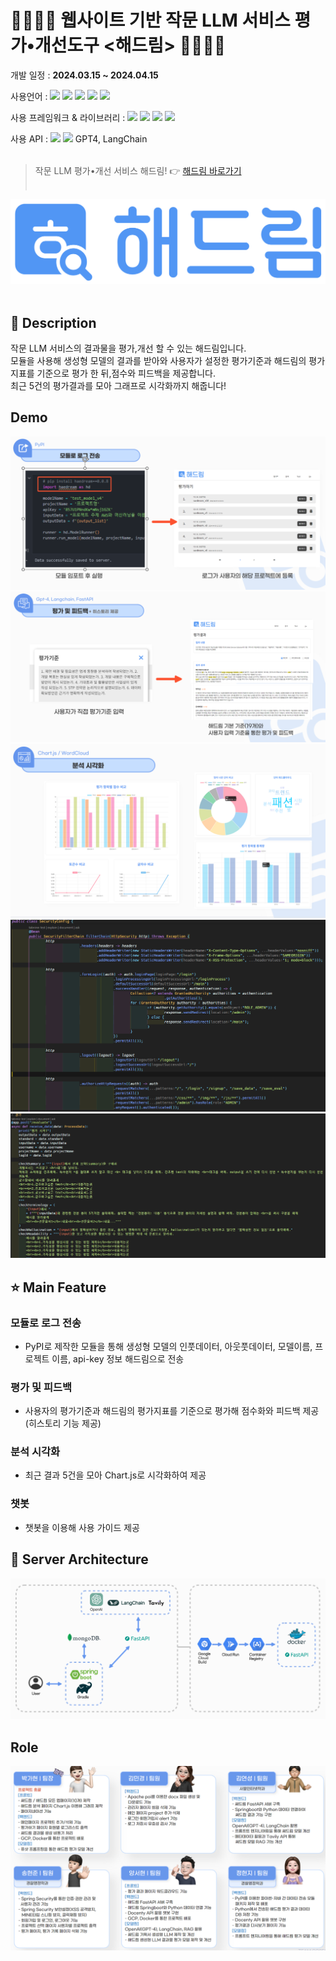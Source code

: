 # 👨‍👨‍👧‍👦 웹사이트 기반 작문 LLM 서비스 평가•개선도구 <해드림> 👨‍👨‍👧‍👦

개발 일정 : **2024.03.15 ~ 2024.04.15**

사용언어 : <img src="https://img.shields.io/badge/java-007396?style=flat-square&logo=java&logoColor=white"/> <img src="https://img.shields.io/badge/Python-3776AB?style=flat-square&logo=Python&logoColor=white"/> <img src="https://img.shields.io/badge/JavaScript-F7DF1E?style=flat-square&logo=javascript&logoColor=black"/> <img src="https://img.shields.io/badge/HTML5-E34F26?style=flat-square&logo=html5&logoColor=white"/> <img src="https://img.shields.io/badge/CSS3-1572B6?style=flat-square&logo=css3&logoColor=white"/>

사용 프레임워크 & 라이브러리 : <img src="https://img.shields.io/badge/SpringBoot-6DB33F?style=flat-square&logo=SpringBoot&logoColor=white"> <img src="https://img.shields.io/badge/Gradle-02303A?style=flat-square&logo=Gradle&logoColor=white"> <img src="https://img.shields.io/badge/Thymeleaf-005F0F?style=flat-square&logo=Thymeleaf&logoColor=white"> <img src="https://img.shields.io/badge/jQuery-0769AD?style=flat-square&logo=jQuery&logoColor=white"> 

사용 API : <img src="https://img.shields.io/badge/fastapi-009688?style=flat-square&logo=fastapi&logoColor=white"> <img src="https://img.shields.io/badge/pypi-3775A9?style=flat-square&logo=pypi&logoColor=white">  GPT4, LangChain </br></br>

> 작문 LLM 평가•개선 서비스 해드림! 👉 [해드림 바로가기](https://haedream-pafljma3ia-du.a.run.app) </br></br>

![해드림 로고](./해드림_깃헙/KakaoTalk_20240312_154237983_04.png) </br></br>

## 📃 Description
작문 LLM 서비스의 결과물을 평가,개선 할 수 있는 해드림입니다. </br>
모듈을 사용해 생성형 모델의 결과를 받아와 사용자가 설정한 평가기준과 해드림의 평가지표를 기준으로 평가 한 뒤,점수와 피드백을 제공합니다. </br> 최근 5건의 평가결과를 모아 그래프로 시각화까지 해줍니다!

## Demo
![해드림 예시1](./해드림_깃헙/demo1.png) </br>
![해드림 예시2](./해드림_깃헙/demo2.png) </br>
![해드림 예시3](./해드림_깃헙/demo3.png) </br>
![프로세스코드1](./해드림_깃헙/cap2.png) </br>
![프로세스코드2](./해드림_깃헙/cap3.png) </br>

## ⭐ Main Feature
### 모듈로 로그 전송
  - PyPI로 제작한 모듈을 통해 생성형 모델의 인풋데이터, 아웃풋데이터, 모델이름, 프로젝트 이름, api-key 정보 해드림으로 전송
### 평가 및 피드백
  - 사용자의 평가기준과 해드림의 평가지표를 기준으로 평가해 점수화와 피드백 제공 (히스토리 기능 제공)
### 분석 시각화
  - 최근 결과 5건을 모아 Chart.js로 시각화하여 제공
### 챗봇
  - 챗봇을 이용해 사용 가이드 제공

## 🔨 Server Architecture
![아키텍쳐 사진](./해드림_깃헙/아키텍처.png)

## Role
![역할](./해드림_깃헙/cap4.png)

